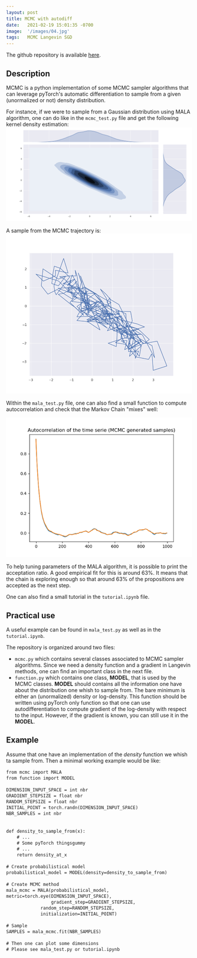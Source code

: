 ```yaml
---
layout: post
title: MCMC with autodiff 
date:   2021-02-19 15:01:35 -0700
image:  '/images/04.jpg'
tags:   MCMC Langevin SGD
---
```


The github repository is available [here](https://github.com/fabienpesquerel/MCMC).

## Description

MCMC is a python implementation of some MCMC sampler algorithms that can leverage pyTorch's automatic differentiation to sample from a given (unormalized or not) density distribution.

For instance, if we were to sample from a Gaussian distribution using MALA algorithm, one can do like in the `mcmc_test.py` file and get the following kernel density estimation:
![kde MALA](./images/img/kde_mala.png)

A sample from the MCMC trajectory is:
![trajectory MALA](./images/img/traj_mala.png)

Within the `mala_test.py` file, one can also find a small function to compute autocorrelation and check that the Markov Chain "mixes" well:

![Autocorrelation MALA](./images/img/autocorr_mala.png)

To help tuning parameters of the MALA algorithm, it is possible to print the acceptation ratio. A good empirical fit for this is around 63%. It means that the chain is exploring enough so that around 63% of the propositions are accepted as the next step.

One can also find a small tutorial in the `tutorial.ipynb` file.

## Practical use

A useful example can be found in `mala_test.py` as well as in the `tutorial.ipynb`.

The repository is organized around two files:
- `mcmc.py` which contains several classes associated to MCMC sampler algorithms. Since we need a density function and a gradient in Langevin methods, one can find an important class in the next file.
- `function.py` which contains one class, **MODEL**,  that is used by the MCMC classes. **MODEL** should contains all the information one have about the distribution one whish to sample from. The bare minimum is either an (unormalized) density or log-density. This function should be written using pyTorch only function so that one can use autodifferentiation to compute gradient of the log-density with respect to the input. However, if the gradient is known, you can still use it in the **MODEL**.

## Example

Assume that one have an implementation of the *density* function we whish ta sample from. Then a minimal working example would be like:
```
from mcmc import MALA
from function import MODEL

DIMENSION_INPUT_SPACE = int nbr
GRADIENT_STEPSIZE = float nbr
RANDOM_STEPSIZE = float nbr
INITIAL_POINT = torch.randn(DIMENSION_INPUT_SPACE)
NBR_SAMPLES = int nbr


def density_to_sample_from(x):
    # ...
    # Some pyTorch thingsgummy
    # ...
    return density_at_x

# Create probabilistical model
probabilistical_model = MODEL(density=density_to_sample_from)

# Create MCMC method
mala_mcmc = MALA(probabilistical_model, metric=torch.eye(DIMENSION_INPUT_SPACE),
                 gradient_step=GRADIENT_STEPSIZE,
	         random_step=RANDOM_STEPSIZE,
	    	 initialization=INITIAL_POINT)

# Sample
SAMPLES = mala_mcmc.fit(NBR_SAMPLES)

# Then one can plot some dimensions
# Please see mala_test.py or tutorial.ipynb
```
